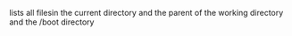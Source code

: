 lists all filesin the current directory and the parent of the working directory and the /boot directory
